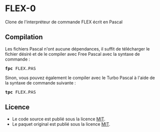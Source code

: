 # FLEX-0
Clone de l'interpréteur de commande FLEX écrit en Pascal

<h2>Compilation</h2>
	
Les fichiers Pascal n'ont aucune dépendances, il suffit de télécharger le fichier désiré et de le compiler avec Free Pascal avec la syntaxe de commande  :

<pre><b>fpc</b> FLEX.PAS</pre>
	
Sinon, vous pouvez également le compiler avec le Turbo Pascal à l'aide de la syntaxe de commande suivante :	

<pre><b>tpc</b> FLEX.PAS</pre>
	
<h2>Licence</h2>
<ul>
 <li>Le code source est publié sous la licence <a href="https://github.com/gladir/FLEX-0/blob/main/LICENSE">MIT</a>.</li>
 <li>Le paquet original est publié sous la licence <a href="https://github.com/gladir/FLEX-0/blob/main/LICENSE">MIT</a>.</li>
</ul>

